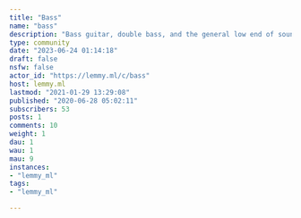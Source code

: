 ```yaml
---
title: "Bass" 
name: "bass"
description: "Bass guitar, double bass, and the general low end of sound"
type: community
date: "2023-06-24 01:14:18"
draft: false
nsfw: false
actor_id: "https://lemmy.ml/c/bass"
host: lemmy.ml
lastmod: "2021-01-29 13:29:08"
published: "2020-06-28 05:02:11"
subscribers: 53
posts: 1
comments: 10
weight: 1
dau: 1
wau: 1
mau: 9
instances:
- "lemmy_ml"
tags: 
- "lemmy_ml"

---
```

